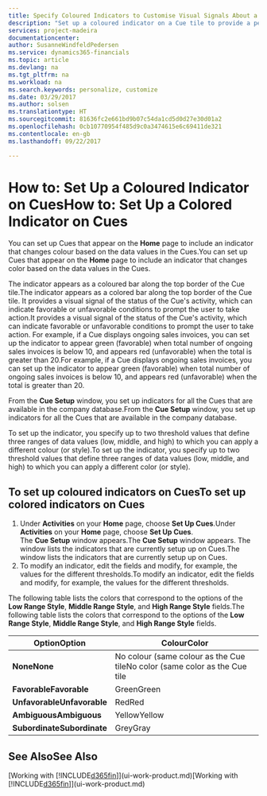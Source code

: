 ```yaml
---
title: Specify Coloured Indicators to Customise Visual Signals About a Cue's Activity | Microsoft Docs
description: "Set up a coloured indicator on a Cue tile to provide a personalised visual signal of the Cue’s activity."
services: project-madeira
documentationcenter: 
author: SusanneWindfeldPedersen
ms.service: dynamics365-financials
ms.topic: article
ms.devlang: na
ms.tgt_pltfrm: na
ms.workload: na
ms.search.keywords: personalize, customize
ms.date: 03/29/2017
ms.author: solsen
ms.translationtype: HT
ms.sourcegitcommit: 81636fc2e661bd9b07c54da1cd5d0d27e30d01a2
ms.openlocfilehash: 0cb10770954f485d9c0a3474615e6c69411de321
ms.contentlocale: en-gb
ms.lasthandoff: 09/22/2017

---
```

# <a name="how-to-set-up-a-colored-indicator-on-cues"></a><span data-ttu-id="b1750-103">How to: Set Up a Coloured Indicator on Cues</span><span class="sxs-lookup"><span data-stu-id="b1750-103">How to: Set Up a Colored Indicator on Cues</span></span>
<span data-ttu-id="b1750-104">You can set up Cues that appear on the **Home** page to include an indicator that changes colour based on the data values in the Cues.</span><span class="sxs-lookup"><span data-stu-id="b1750-104">You can set up Cues that appear on the **Home** page to include an indicator that changes color based on the data values in the Cues.</span></span>

<span data-ttu-id="b1750-105">The indicator appears as a coloured bar along the top border of the Cue tile.</span><span class="sxs-lookup"><span data-stu-id="b1750-105">The indicator appears as a colored bar along the top border of the Cue tile.</span></span> <span data-ttu-id="b1750-106">It provides a visual signal of the status of the Cue's activity, which can indicate favorable or unfavorable conditions to prompt the user to take action.</span><span class="sxs-lookup"><span data-stu-id="b1750-106">It provides a visual signal of the status of the Cue's activity, which can indicate favorable or unfavorable conditions to prompt the user to take action.</span></span> <span data-ttu-id="b1750-107">For example, if a Cue displays ongoing sales invoices, you can set up the indicator to appear green (favorable) when total number of ongoing sales invoices is below 10, and appears red (unfavorable) when the total is greater than 20.</span><span class="sxs-lookup"><span data-stu-id="b1750-107">For example, if a Cue displays ongoing sales invoices, you can set up the indicator to appear green (favorable) when total number of ongoing sales invoices is below 10, and appears red (unfavorable) when the total is greater than 20.</span></span>

<span data-ttu-id="b1750-108">From the **Cue Setup** window, you set up indicators for all the Cues that are available in the company database.</span><span class="sxs-lookup"><span data-stu-id="b1750-108">From the **Cue Setup** window, you set up indicators for all the Cues that are available in the company database.</span></span>

<span data-ttu-id="b1750-109">To set up the indicator, you specify up to two threshold values that define three ranges of data values (low, middle, and high) to which you can apply a different colour (or style).</span><span class="sxs-lookup"><span data-stu-id="b1750-109">To set up the indicator, you specify up to two threshold values that define three ranges of data values (low, middle, and high) to which you can apply a different color (or style).</span></span>

## <a name="to-set-up-colored-indicators-on-cues"></a><span data-ttu-id="b1750-110">To set up coloured indicators on Cues</span><span class="sxs-lookup"><span data-stu-id="b1750-110">To set up colored indicators on Cues</span></span>
1. <span data-ttu-id="b1750-111">Under **Activities** on your **Home** page, choose **Set Up Cues**.</span><span class="sxs-lookup"><span data-stu-id="b1750-111">Under **Activities** on your **Home** page, choose **Set Up Cues**.</span></span>  
   <span data-ttu-id="b1750-112">The **Cue Setup** window appears.</span><span class="sxs-lookup"><span data-stu-id="b1750-112">The **Cue Setup** window appears.</span></span> <span data-ttu-id="b1750-113">The window lists the indicators that are currently setup up on Cues.</span><span class="sxs-lookup"><span data-stu-id="b1750-113">The window lists the indicators that are currently setup up on Cues.</span></span>
2. <span data-ttu-id="b1750-114">To modify an indicator, edit the fields and modify, for example, the values for the different thresholds.</span><span class="sxs-lookup"><span data-stu-id="b1750-114">To modify an indicator, edit the fields and modify, for example, the values for the different thresholds.</span></span>  

<span data-ttu-id="b1750-115">The following table lists the colors that correspond to the options of the **Low Range Style**, **Middle Range Style**, and **High Range Style** fields.</span><span class="sxs-lookup"><span data-stu-id="b1750-115">The following table lists the colors that correspond to the options of the **Low Range Style**, **Middle Range Style**, and **High Range Style** fields.</span></span>

| <span data-ttu-id="b1750-116">Option</span><span class="sxs-lookup"><span data-stu-id="b1750-116">Option</span></span> | <span data-ttu-id="b1750-117">Colour</span><span class="sxs-lookup"><span data-stu-id="b1750-117">Color</span></span> |
| --- | --- |
| <span data-ttu-id="b1750-118">**None**</span><span class="sxs-lookup"><span data-stu-id="b1750-118">**None**</span></span> |<span data-ttu-id="b1750-119">No colour (same colour as the Cue tile</span><span class="sxs-lookup"><span data-stu-id="b1750-119">No color (same color as the Cue tile</span></span> |
| <span data-ttu-id="b1750-120">**Favorable**</span><span class="sxs-lookup"><span data-stu-id="b1750-120">**Favorable**</span></span> |<span data-ttu-id="b1750-121">Green</span><span class="sxs-lookup"><span data-stu-id="b1750-121">Green</span></span> |
| <span data-ttu-id="b1750-122">**Unfavorable**</span><span class="sxs-lookup"><span data-stu-id="b1750-122">**Unfavorable**</span></span> |<span data-ttu-id="b1750-123">Red</span><span class="sxs-lookup"><span data-stu-id="b1750-123">Red</span></span> |
| <span data-ttu-id="b1750-124">**Ambiguous**</span><span class="sxs-lookup"><span data-stu-id="b1750-124">**Ambiguous**</span></span> |<span data-ttu-id="b1750-125">Yellow</span><span class="sxs-lookup"><span data-stu-id="b1750-125">Yellow</span></span> |
| <span data-ttu-id="b1750-126">**Subordinate**</span><span class="sxs-lookup"><span data-stu-id="b1750-126">**Subordinate**</span></span> |<span data-ttu-id="b1750-127">Grey</span><span class="sxs-lookup"><span data-stu-id="b1750-127">Gray</span></span> |

## <a name="see-also"></a><span data-ttu-id="b1750-128">See Also</span><span class="sxs-lookup"><span data-stu-id="b1750-128">See Also</span></span>
<span data-ttu-id="b1750-129">[Working with [!INCLUDE[d365fin](includes/d365fin_md.md)]](ui-work-product.md)</span><span class="sxs-lookup"><span data-stu-id="b1750-129">[Working with [!INCLUDE[d365fin](includes/d365fin_md.md)]](ui-work-product.md)</span></span>

